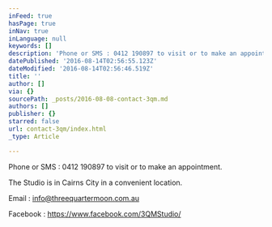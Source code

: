```yaml
---
inFeed: true
hasPage: true
inNav: true
inLanguage: null
keywords: []
description: 'Phone or SMS : 0412 190897 to visit or to make an appointment. '
datePublished: '2016-08-14T02:56:55.123Z'
dateModified: '2016-08-14T02:56:46.519Z'
title: ''
author: []
via: {}
sourcePath: _posts/2016-08-08-contact-3qm.md
authors: []
publisher: {}
starred: false
url: contact-3qm/index.html
_type: Article

---
```

Phone or SMS : 0412 190897 to visit or to make an appointment. 

The Studio is in Cairns City in a convenient location.

Email : info@threequartermoon.com.au

Facebook : https://www.facebook.com/3QMStudio/